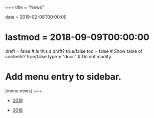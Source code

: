 +++
title = "News"

date = 2019-02-08T00:00:00
# lastmod = 2018-09-09T00:00:00

draft = false  # Is this a draft? true/false
toc = false  # Show table of contents? true/false
type = "docs"  # Do not modify.

# Add menu entry to sidebar.
[menu.news]
+++

- [2019](/news/2019/)

- [2018](/news/2018/)
